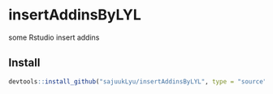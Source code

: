 # insertAddinsByLYL
some Rstudio insert addins

## Install
```R
devtools::install_github("sajuukLyu/insertAddinsByLYL", type = "source")
```
